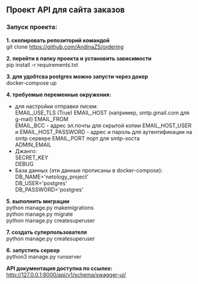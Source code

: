 ## Проект API для сайта заказов

### Запуск проекта:
**1. скопировать репозиторий командой**  
git clone https://github.com/AndinaZS/ordering 


**2. перейти в папку проекта и установить зависимости**    
    pip install -r requirements.txt


**3. для удобтсва postgres можно запусти через докер**  
docker-compose up  


**4. требуемые переменные окружения:**  
- для настройки отправки писем:  
   EMAIL_USE_TLS  (True)
   EMAIL_HOST  (например, smtp.gmail.com для g-mail)
   EMAIL_FROM  
   EMAIL_BCC - адрес эл.почты для скрытой копии
   EMAIL_HOST_USER и  EMAIL_HOST_PASSWORD - адрес и пароль для аутентификации на smtp сервере
   EMAIL_PORT  порт для smtp-хоста  
   ADMIN_EMAIL
- Джанго:  
SECRET_KEY  
DEBUG 
- База данных (эти данные прописаны в docker-compose):  
DB_NAME='netology_project'  
DB_USER='postgres'  
DB_PASSWORD='postgres' 

**5. выполнить миграции**   
python manage.py makemigrations   
python manage.py migrate   
python manage.py createsuperuser   

**7. создать суперпользователя**   
python manage.py createsuperuser

**6. запустить сервер**   
python3 manage.py runserver


**API документация доступна по ссылке:** http://127.0.0.1:8000/api/v1/schema/swagger-ui/